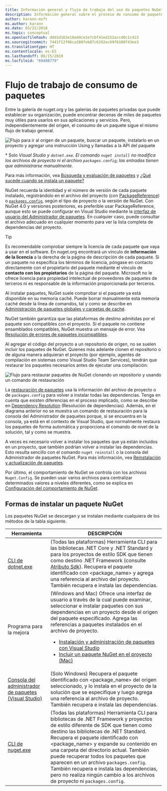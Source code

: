 ```yaml
---
title: Información general y flujo de trabajo del uso de paquetes NuGet
description: Información general sobre el proceso de consumo de paquetes de NuGet en un proyecto, con vínculos a otras partes específicas del proceso.
author: karann-msft
ms.author: karann
ms.date: 03/22/2018
ms.topic: conceptual
ms.openlocfilehash: ddd1d163e18ed4ce1e7cbf41ed152acc40c1c423
ms.sourcegitcommit: 7441f12f06ca380feb87c6192ec69f6108f43ee3
ms.translationtype: HT
ms.contentlocale: es-ES
ms.lasthandoff: 08/15/2019
ms.locfileid: "69488779"
---
```

# <a name="package-consumption-workflow"></a>Flujo de trabajo de consumo de paquetes

Entre la galería de nuget.org y las galerías de paquetes privadas que puede establecer su organización, puede encontrar decenas de miles de paquetes muy útiles para usarlos en sus aplicaciones y servicios. Pero, independientemente del origen, el consumo de un paquete sigue el mismo flujo de trabajo general.

![Flujo para ir al origen de un paquete, buscar un paquete, instalarlo en un proyecto y agregar una instrucción Using y llamadas a la API del paquete](media/Overview-01-GeneralFlow.png)

\* Solo _Visual Studio y `dotnet.exe`. El comando `nuget install` no modifica los archivos de proyecto ni el archivo `packages.config`; las entradas tienen que administrarse manualmente._

Para más información, vea [Búsqueda y evaluación de paquetes](../consume-packages/finding-and-choosing-packages.md) y [¿Qué sucede cuando se instala un paquete?](../concepts/package-installation-process.md)

NuGet recuerda la identidad y el número de versión de cada paquete instalado, registrándolo en el archivo del proyecto (con [PackageReference](../consume-packages/package-references-in-project-files.md)) o [`packages.config`](../reference/packages-config.md), según el tipo de proyecto o la versión de NuGet. Con NuGet 4.0 y versiones posteriores, es preferible usar PackageReference, aunque esto se puede configurar en Visual Studio mediante la [interfaz de usuario del Administrador de paquetes](install-use-packages-visual-studio.md). En cualquier caso, puede consultar el archivo adecuado en cualquier momento para ver la lista completa de dependencias del proyecto.

> [!Tip]
> Es recomendable comprobar siempre la licencia de cada paquete que vaya a usar en el software. En nuget.org encontrará un vínculo de **información de la licencia** a la derecha de la página de descripción de cada paquete. Si un paquete no especifica los términos de licencia, póngase en contacto directamente con el propietario del paquete mediante el vínculo de **contacto con los propietarios** de la página del paquete. Microsoft no le ofrece licencia para propiedad intelectual de proveedores de paquetes de terceros ni es responsable de la información proporcionada por terceros.

Al instalar paquetes, NuGet suele comprobar si el paquete ya está disponible en su memoria caché. Puede borrar manualmente esta memoria caché desde la línea de comandos, tal y como se describe en [Administración de paquetes globales y carpetas de caché](../consume-packages/managing-the-global-packages-and-cache-folders.md).

NuGet también garantiza que las plataformas de destino admitidas por el paquete son compatibles con el proyecto. Si el paquete no contiene ensamblados compatibles, NuGet muestra un mensaje de error. Vea [Resolución de errores de paquetes incompatibles](../concepts/dependency-resolution.md#resolving-incompatible-package-errors).

Al agregar el código del proyecto a un repositorio de origen, no se suelen incluir los paquetes de NuGet. Quienes más adelante clonen el repositorio o de alguna manera adquieran el proyecto (por ejemplo, agentes de compilación en sistemas como Visual Studio Team Services), tendrán que restaurar los paquetes necesarios antes de ejecutar una compilación:

![Flujo para restaurar paquetes de NuGet clonando un repositorio y usando un comando de restauración](media/Overview-02-RestoreFlow.png)

La [restauración de paquetes](../consume-packages/package-restore.md) usa la información del archivo de proyecto o de `packages.config` para volver a instalar todas las dependencias. Tenga en cuenta que existen diferencias en el proceso implicado, como se describe en [Dependency Resolution](../concepts/dependency-resolution.md) (Resolución de dependencias). Además, en el diagrama anterior no se muestra un comando de restauración para la consola del Administrador de paquetes porque, si se encuentra en la consola, ya está en el contexto de Visual Studio, que normalmente restaura los paquetes de forma automática y proporciona el comando de nivel de la solución, tal y como se muestra.

A veces es necesario volver a instalar los paquetes que ya están incluidos en un proyecto, que también podrían volver a instalar las dependencias. Esto resulta sencillo con el comando `nuget reinstall` o la consola del Administrador de paquetes NuGet. Para más información, vea [Reinstalación y actualización de paquetes](../consume-packages/reinstalling-and-updating-packages.md).

Por último, el comportamiento de NuGet se controla con los archivos `Nuget.Config`. Se pueden usar varios archivos para centralizar determinados valores a niveles diferentes, como se explica en [Configuración del comportamiento de NuGet](../consume-packages/configuring-nuget-behavior.md).

## <a name="ways-to-install-a-nuget-package"></a>Formas de instalar un paquete NuGet

Los paquetes NuGet se descargan y se instalan mediante cualquiera de los métodos de la tabla siguiente.

| Herramienta | DESCRIPCIÓN |
| --- | --- |
| [CLI de dotnet.exe](install-use-packages-dotnet-cli.md) | (Todas las plataformas) Herramienta CLI para las bibliotecas .NET Core y .NET Standard y para los proyectos de estilo SDK que tienen como destino .NET Framework (consulte [Atributo Sdk](/dotnet/core/tools/csproj#additions)). Recupera el paquete identificado con \<package_name\> y agrega una referencia al archivo del proyecto. También recupera e instala las dependencias. |
| Programa para la mejora | (Windows and Mac) Ofrece una interfaz de usuario a través de la cual puede examinar, seleccionar e instalar paquetes con sus dependencias en un proyecto desde el origen del paquete especificado. Agrega las referencias a paquetes instalados en el archivo de proyecto.<ul><li>[Instalación y administración de paquetes con Visual Studio](install-use-packages-visual-studio.md)</li><li>[Incluir un paquete NuGet en el proyecto (Mac)](/visualstudio/mac/nuget-walkthrough)</li></ul> |
| [Consola del administrador de paquetes (Visual Studio)](install-use-packages-powershell.md) | (Solo Windows) Recupera el paquete identificado con \<package_name\> del origen seleccionado, y lo instala en el proyecto de la solución que se especifique y luego agrega una referencia al archivo de proyecto. También recupera e instala las dependencias. |
| [CLI de nuget.exe](install-use-packages-nuget-cli.md) | (Todas las plataformas) Herramienta CLI para bibliotecas de .NET Framework y proyectos de estilo diferente de SDK que tienen como destino las bibliotecas de .NET Standard. Recupera el paquete identificado con \<package_name\> y expande su contenido en una carpeta del directorio actual. También puede recuperar todos los paquetes que aparecen en un archivo `packages.config`. También recupera e instala las dependencias, pero no realiza ningún cambio a los archivos de proyecto ni `packages.config`. |
